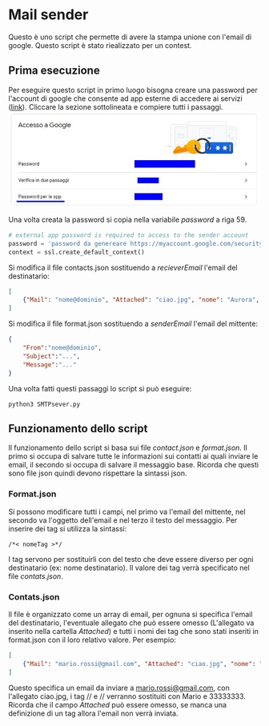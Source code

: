 # Mail sender
Questo è uno script che permette di avere la stampa unione con l'email di google.
Questo script è stato riealizzato per un contest.

## Prima esecuzione
Per eseguire questo script in primo luogo bisogna creare una password per l'account di google che consente ad app esterne di accedere ai servizi ([link](https://myaccount.google.com/security?rapt=AEjHL4MbGEoWlakBM55Kv8XTcOfZgPpiF0sn6LbXOMjRPYj9pFnk5933vhH9gJGVxa0BcDmwzu1WkRwGq5kwX7oUVX-KqCwEbg)).
Cliccare la sezione sottolineata e compiere tutti i passaggi.
![Immagine](./docImages/PasswordAccount.jpg)

Una volta creata la password si copia nella variabile *password* a riga 59.
```python
# external app password is required to access to the sender account
password = 'password da genereare https://myaccount.google.com/security?rapt=AEjHL4MbGEoWlakBM55Kv8XTcOfZgPpiF0sn6LbXOMjRPYj9pFnk5933vhH9gJGVxa0BcDmwzu1WkRwGq5kwX7oUVX-KqCwEbg' 
context = ssl.create_default_context()
```
Si modifica il file contacts.json sostituendo a *recieverEmail* l'email del destinatario:
```json
[
    {"Mail": "nome@dominio", "Attached": "ciao.jpg", "nome": "Aurora",  "numero": "33333333"}
]
```
Si modifica il file format.json sostituendo a *senderEmail* l'email del mittente:
```json
{
    "From":"nome@dominio",
    "Subject":"...",
    "Message":"..."
}
```
Una volta fatti questi passaggi lo script si può eseguire:
```terminal
python3 SMTPsever.py
```
## Funzionamento dello script
Il funzionamento dello script si basa sui file *contact.json* e *format.json*. Il primo si occupa di salvare tutte le informazioni sui contatti ai quali inviare le email, il secondo si occupa di salvare il messaggio base. Ricorda che questi sono file json quindi devono rispettare la sintassi json.
### Format.json
Si possono modificare tutti i campi, nel primo va l'email del mittente, nel secondo va l'oggetto dell'email e nel terzo il testo del messaggio. Per inserire dei tag si utilizza la sintassi:
```
/*< nomeTag >*/
```
I tag servono per sostituirli con del testo che deve essere diverso per ogni destinatario (ex: nome destinatario). Il valore dei tag verrà specificato nel file *contats.json*.
### Contats.json
Il file è organizzato come un array di email, per ognuna si specifica l'email del destinatario, l'eventuale allegato che può essere omesso (L'allegato va inserito nella cartella *Attached*) e tutti i nomi dei tag che sono stati inseriti in format.json con il loro relativo valore. Per esempio:
```json
[
    {"Mail": "mario.rossi@gmail.com", "Attached": "ciao.jpg", "nome": "Mario",  "numero": "33333333"}
]
```
Questo specifica un email da inviare a mario.rossi@gmail.com, con l'allegato ciao.jpg, i tag /*<nome>*/ e /*<numero>*/ verranno sostituiti con Mario e 33333333. Ricorda che il campo *Attached* può essere omesso, se manca una definizione di un tag allora l'email non verrà inviata.